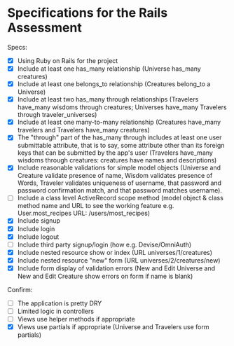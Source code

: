 # Specifications for the Rails Assessment

Specs:
- [x] Using Ruby on Rails for the project
- [x] Include at least one has_many relationship (Universe has_many creatures)
- [x] Include at least one belongs_to relationship (Creatures belong_to a Universe)
- [x] Include at least two has_many through relationships (Travelers have_many wisdoms through creatures; Universes have_many Travelers through traveler_universes)
- [x] Include at least one many-to-many relationship (Creatures have_many travelers and Travelers have_many creatures)
- [x] The "through" part of the has_many through includes at least one user submittable attribute, that is to say, some attribute other than its foreign keys that can be submitted by the app's user (Travelers have_many wisdoms through creatures: creatures have names and descriptions)
- [x] Include reasonable validations for simple model objects (Universe and Creature validate presence of name, Wisdom validates presence of Words, Traveler validates uniqueness of username, that password and password confirmation match, and that password matches username). 
- [ ] Include a class level ActiveRecord scope method (model object & class method name and URL to see the working feature e.g. User.most_recipes URL: /users/most_recipes)
- [x] Include signup 
- [x] Include login 
- [x] Include logout
- [ ] Include third party signup/login (how e.g. Devise/OmniAuth)
- [x] Include nested resource show or index (URL universes/1/creatures)
- [x] Include nested resource "new" form (URL universes/2/creatures/new)
- [x] Include form display of validation errors (New and Edit Universe and New and Edit Creature show errors on form if name is blank)

Confirm:
- [ ] The application is pretty DRY
- [ ] Limited logic in controllers
- [ ] Views use helper methods if appropriate
- [X] Views use partials if appropriate (Universe and Travelers use form partials)